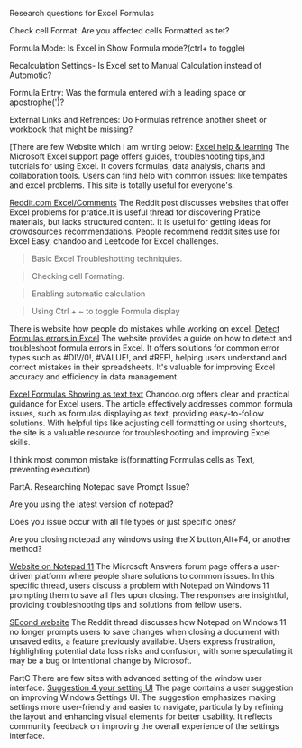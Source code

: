 Research questions for Excel Formulas

Check cell Format: Are you affected cells Formatted as tet?

Formula Mode: Is Excel in Show Formula mode?(ctrl+ to toggle)

Recalculation Settings- Is Excel set to Manual Calculation instead of Automotic?

Formula Entry: Was the formula entered with a leading space or apostrophe(')?

External Links and Refrences: Do Formulas refrence another sheet or workbook that might be missing?

[There are few Website which i am writing below:
[Excel help & learning](https://support.microsoft.com/en-us/excel)
The Microsoft Excel support page offers guides, troubleshooting tips,and tutorials for using Excel.
It covers formulas, data analysis, charts and collaboration tools. Users can find help with common issues:
like tempates and excel problems. This site is totally useful for everyone's.

[Reddit.com Excel/Comments](https://www.reddit.com/r/excel/comments/ihyt6n/are_there_sites_that_provides_excel_problems_for/)
The Reddit post discusses websites that offer Excel problems for pratice.It is useful thread for discovering
Pratice materials, but lacks structured content. It is useful for getting ideas for crowdsources recommendations.
People recommend reddit sites use for Excel Easy, chandoo and Leetcode for Excel challenges.

> Basic Excel Troubleshotting techniquies.

> Checking cell Formating.

> Enabling automatic calculation

> Using Ctrl + ~ to toggle Formula display

There is website how people do mistakes while working on excel.
[Detect Formulas errors in Excel](https://support.microsoft.com/en-us/office/detect-formula-errors-in-excel-3a8acca5-1d61-4702-80e0-99a36a2822c1)
The website provides a guide on how to detect and troubleshoot formula errors in Excel.
It offers solutions for common error types such as #DIV/0!, #VALUE!, and #REF!, helping users understand and correct mistakes in their spreadsheets.
It's valuable for improving Excel accuracy and efficiency in data management.

[Excel Formulas Showing as text text](https://chandoo.org/wp/excel-formulas-are-not-working/)
Chandoo.org offers clear and practical guidance for Excel users.
The article effectively addresses common formula issues, such as formulas displaying as text, providing easy-to-follow solutions.
With helpful tips like adjusting cell formatting or using shortcuts, the site is a valuable resource for troubleshooting and improving Excel skills.

 I think most common mistake is(formatting Formulas cells as Text, preventing execution)

PartA. Researching Notepad save Prompt Issue?
 
 Are you using the latest version of notepad?
 
 Does you issue occur with all file types or just specific ones?
 
 Are you closing notepad any windows using the X button,Alt+F4, or another method?
 
[Website on Notepad 11](https://answers.microsoft.com/en-us/windows/forum/all/notepad-on-w11-asking-me-to-save-all-files-upon/d3df39bb-29f6-4faa-976c-8ba81879e9a8)
The Microsoft Answers forum page offers a user-driven platform where people share solutions to common issues.
In this specific thread, users discuss a problem with Notepad on Windows 11 prompting them to save all files upon closing.
The responses are insightful, providing troubleshooting tips and solutions from fellow users.

[SEcond website](https://www.reddit.com/r/sysadmin/comments/1fnkfui/notepad_on_windows_11_no_longer_prompts_you_to/)
The Reddit thread discusses how Notepad on Windows 11 no longer prompts users to save changes when closing a document with unsaved edits,
a feature previously available. Users express frustration,
highlighting potential data loss risks and confusion, with some speculating it may be a bug or intentional change by Microsoft.

PartC There are few sites with advanced setting of the window user interface.
[Suggestion 4 your setting UI](https://answers.microsoft.com/en-us/windows/forum/all/suggestion-4-your-settings-ui-so-desired/f2a90f8c-db62-4c14-b162-cbbbb9a3d5a7)
The page contains a user suggestion on improving Windows Settings UI.
The suggestion emphasizes making settings more user-friendly and easier to navigate, particularly by refining the layout and enhancing visual elements for better usability.
It reflects community feedback on improving the overall experience of the settings interface.

 

